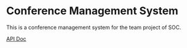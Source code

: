 # Conference Management System

This is a conference management system for the team project of SOC.

[API Doc](https://app.swaggerhub.com/api/socteam6/SOC_Team_Project/1.0.0)
